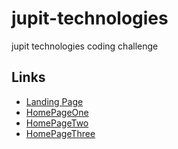 # jupit-technologies

jupit technologies coding challenge

## Links

- [Landing Page](https://jupit-tech.vercel.app/)
- [HomePageOne](https://jupit-tech.vercel.app/homepage/)
- [HomePageTwo](https://jupit-tech.vercel.app/homepage-2/)
- [HomePageThree](https://jupit-tech.vercel.app/homepage-3/)
